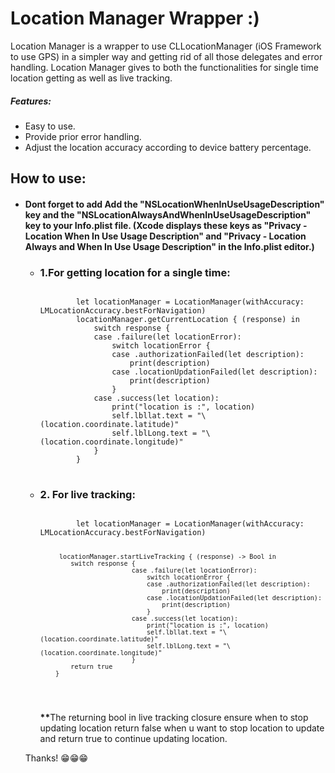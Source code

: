 
# Location Manager Wrapper :)

Location Manager is a wrapper to use CLLocationManager (iOS Framework to use GPS) in a simpler way and getting
rid of all those delegates and error handling. Location Manager gives to both the functionalities for single time location getting as well as live tracking.
<h5> Features: </h5>
<ul>
        <li>Easy to use.</li>
        <li>Provide prior error handling.</li>
        <li>Adjust the location accuracy according to device battery percentage.</li>
        </ul>

<h2>How to use:</h2>
<ul>
<li><h4>Dont forget to add Add the "NSLocationWhenInUseUsageDescription" key and the "NSLocationAlwaysAndWhenInUseUsageDescription" key to your Info.plist file. (Xcode displays these keys as "Privacy - Location When In Use Usage Description" and "Privacy - Location Always and When In Use Usage Description" in the Info.plist editor.)</h4></li>
<ul>
<li><h3>1.For getting location for a single time: </h3>
<pre>
<code>
        let locationManager = LocationManager(withAccuracy: LMLocationAccuracy.bestForNavigation)
        locationManager.getCurrentLocation { (response) in
            switch response {
            case .failure(let locationError):
                switch locationError {
                case .authorizationFailed(let description):
                    print(description)
                case .locationUpdationFailed(let description):
                    print(description)
                }
            case .success(let location):
                print("location is :", location)
                self.lbllat.text = "\(location.coordinate.latitude)"
                self.lblLong.text = "\(location.coordinate.longitude)"
            }
        }
</code> 
</pre>
    </li>
<li> <h3> 2. For live tracking: </h3>
<pre>
<code>
        let locationManager = LocationManager(withAccuracy: LMLocationAccuracy.bestForNavigation)
        
         locationManager.startLiveTracking { (response) -> Bool in
            switch response {
                            case .failure(let locationError):
                                switch locationError {
                                case .authorizationFailed(let description):
                                    print(description)
                                case .locationUpdationFailed(let description):
                                    print(description)
                                }
                            case .success(let location):
                                print("location is :", location)
                                self.lbllat.text = "\(location.coordinate.latitude)"
                                self.lblLong.text = "\(location.coordinate.longitude)"
                            }
            return true  
        }
</code>
</pre>
<p><b>**</b>The returning bool in live tracking closure ensure when to stop updating location return false when u want to stop location to update and return true to continue updating location.</p>
</li>
</ul>
        Thanks! 😁😁😁
